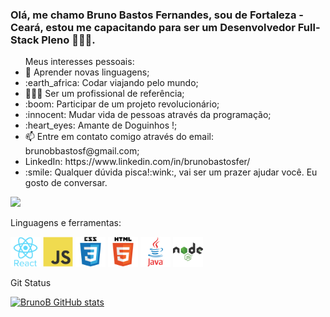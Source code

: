 ### Olá, me chamo Bruno Bastos Fernandes, sou de Fortaleza - Ceará, estou me capacitando para ser um Desenvolvedor Full-Stack Pleno 👨🏽‍💼.
<div display='flex'>
<ul>
Meus interesses pessoais: 
<li>🔭 Aprender novas linguagens;</li>
<li>:earth_africa: Codar viajando pelo mundo;</li>
<li>🧑🏻‍💻 Ser um profissional de referência;</li>
<li>:boom: Participar de um projeto revolucionário;</li>
<li>:innocent: Mudar vida de pessoas através da programação;</li>
<li>:heart_eyes: Amante de Doguinhos !;</li>
<li>📫 Entre em contato comigo através do email: brunobbastosf@gmail.com;</li>
<li>LinkedIn: https://www.linkedin.com/in/brunobastosfer/</li>
<li>:smile: Qualquer dúvida pisca!:wink:, vai ser um prazer ajudar você. Eu gosto de conversar.</li>
</ul>
<div display='flex'>
<img src='https://i.pinimg.com/originals/27/18/b9/2718b9ee5650e544471d6a3cf24ce993.jpg' width='100'/>
</div>
</div>



Linguagens e ferramentas:
<div> 
    <img src="https://raw.githubusercontent.com/devicons/devicon/master/icons/react/react-original-wordmark.svg" width="48">
    <img src="https://raw.githubusercontent.com/devicons/devicon/master/icons/javascript/javascript-original.svg" width="48">
    <img src="https://raw.githubusercontent.com/devicons/devicon/master/icons/css3/css3-original-wordmark.svg" width="48">
    <img src="https://raw.githubusercontent.com/devicons/devicon/master/icons/html5/html5-original-wordmark.svg" width="48">
    <img src="https://raw.githubusercontent.com/devicons/devicon/master/icons/java/java-original-wordmark.svg" width="48">
    <img src="https://raw.githubusercontent.com/devicons/devicon/master/icons/nodejs/nodejs-original-wordmark.svg" width="48">
</div>
<div>
<p>Git Status</p>

[![BrunoB GitHub stats](https://github-readme-stats.vercel.app/api?username=brunobastosfer)](https://github.com/anuraghazra/github-readme-stats)

</div>
